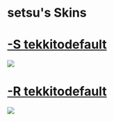 # setsu's Skins

# [-S tekkitodefault](https://www.mediafire.com/file/g33n90o2lq53teg/-S_tekkitodefault.osk/file) 
![]([https://osu.ppy.sh/ss/18966214/6b3b])

# [-R tekkitodefault](https://www.mediafire.com/file/lgmy4lqqp474bkn/-R_tekkitodefault.osk/file) 
![]([https://osu.ppy.sh/ss/18966215/5abe])
